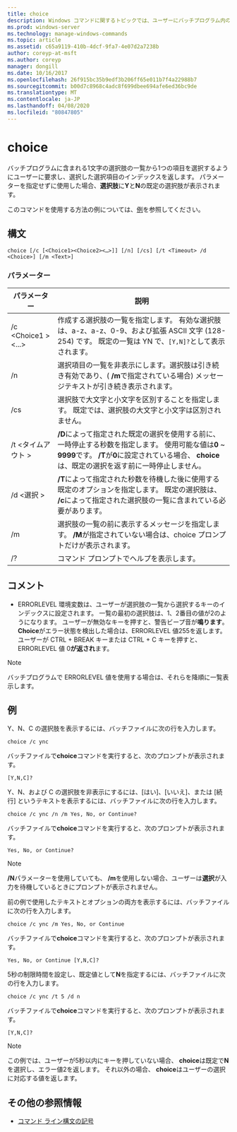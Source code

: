 ```yaml
---
title: choice
description: Windows コマンドに関するトピックでは、ユーザーにバッチプログラム内の1文字の選択肢の一覧から1つの項目を選択するように求めるメッセージが表示され、選択した選択項目のインデックスが返されます。
ms.prod: windows-server
ms.technology: manage-windows-commands
ms.topic: article
ms.assetid: c65a9119-410b-4dcf-9fa7-4e07d2a7238b
author: coreyp-at-msft
ms.author: coreyp
manager: dongill
ms.date: 10/16/2017
ms.openlocfilehash: 26f915bc35b9edf3b206ff65e011b7f4a22988b7
ms.sourcegitcommit: b00d7c8968c4adc8f699dbee694afe6ed36bc9de
ms.translationtype: MT
ms.contentlocale: ja-JP
ms.lasthandoff: 04/08/2020
ms.locfileid: "80847805"
---
```

# <a name="choice"></a>choice

バッチプログラムに含まれる1文字の選択肢の一覧から1つの項目を選択するようにユーザーに要求し、選択した選択項目のインデックスを返します。 パラメーターを指定せずに使用した場合、**選択肢**に**Y**と**N**の既定の選択肢が表示されます。

このコマンドを使用する方法の例については、[例](#BKMK_examples)を参照してください。

## <a name="syntax"></a>構文

```
choice [/c [<Choice1><Choice2><…>]] [/n] [/cs] [/t <Timeout> /d <Choice>] [/m <Text>]
```

### <a name="parameters"></a>パラメーター

|パラメーター|説明|
|---------|-----------|
|/c \<Choice1 ><Choice2><...>|作成する選択肢の一覧を指定します。 有効な選択肢は、a-z、a-z、0-9、および拡張 ASCII 文字 (128-254) です。 既定の一覧は YN で、`[Y,N]?`として表示されます。|
|/n|選択項目の一覧を非表示にします。選択肢は引き続き有効であり、( **/m**で指定されている場合) メッセージテキストが引き続き表示されます。|
|/cs|選択肢で大文字と小文字を区別することを指定します。 既定では、選択肢の大文字と小文字は区別されません。|
|/t \<タイムアウト >|**/D**によって指定された既定の選択を使用する前に、一時停止する秒数を指定します。 使用可能な値は**0** ~ **9999**です。 **/T**が**0**に設定されている場合、 **choice**は、既定の選択を返す前に一時停止しません。|
|/d \<選択 >|**/T**によって指定された秒数を待機した後に使用する既定のオプションを指定します。 既定の選択肢は、 **/c**によって指定された選択肢の一覧に含まれている必要があります。|
|/m <Text>|選択肢の一覧の前に表示するメッセージを指定します。 **/M**が指定されていない場合は、choice プロンプトだけが表示されます。|
|/?|コマンド プロンプトでヘルプを表示します。|

## <a name="remarks"></a>コメント

-   ERRORLEVEL 環境変数は、ユーザーが選択肢の一覧から選択するキーのインデックスに設定されます。 一覧の最初の選択肢は、1、2番目の値が2のようになります。 ユーザーが無効なキーを押すと、警告ビープ音が**鳴ります**。 **Choice**がエラー状態を検出した場合は、ERRORLEVEL 値255を返します。 ユーザーが CTRL + BREAK キーまたは CTRL + C キーを押すと、ERRORLEVEL 値 0**が返され**ます。

> [!NOTE]
> バッチプログラムで ERRORLEVEL 値を使用する場合は、それらを降順に一覧表示します。

## <a name="examples"></a><a name=BKMK_examples></a>例

Y、N、C の選択肢を表示するには、バッチファイルに次の行を入力します。
```
choice /c ync
```
バッチファイルで**choice**コマンドを実行すると、次のプロンプトが表示されます。
```
[Y,N,C]?
```
Y、N、および C の選択肢を非表示にするには、[はい]、[いいえ]、または [続行] というテキストを表示するには、バッチファイルに次の行を入力します。
```
choice /c ync /n /m Yes, No, or Continue?
```
バッチファイルで**choice**コマンドを実行すると、次のプロンプトが表示されます。
```
Yes, No, or Continue?
```

> [!NOTE]
> **/N**パラメーターを使用していても、 **/m**を使用しない場合、ユーザーは**選択**が入力を待機しているときにプロンプトが表示されません。

前の例で使用したテキストとオプションの両方を表示するには、バッチファイルに次の行を入力します。
```
choice /c ync /m Yes, No, or Continue
```
バッチファイルで**choice**コマンドを実行すると、次のプロンプトが表示されます。
```
Yes, No, or Continue [Y,N,C]?
```
5秒の制限時間を設定し、既定値として**N**を指定するには、バッチファイルに次の行を入力します。
```
choice /c ync /t 5 /d n
```
バッチファイルで**choice**コマンドを実行すると、次のプロンプトが表示されます。
```
[Y,N,C]?
```

> [!NOTE]
> この例では、ユーザーが5秒以内にキーを押していない場合、 **choice**は既定で**N**を選択し、エラー値2を返します。 それ以外の場合、 **choice**はユーザーの選択に対応する値を返します。

## <a name="additional-references"></a>その他の参照情報

- [コマンド ライン構文の記号](command-line-syntax-key.md)